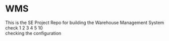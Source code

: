 # WMS
This is the SE Project Repo for building the Warehouse Management System
check 1 2 3 4 5 10  
checking the configuration
